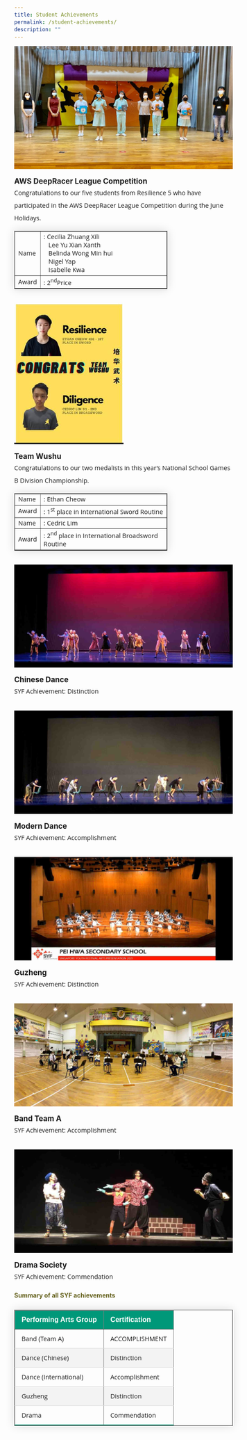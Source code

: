 ```yaml
---
title: Student Achievements
permalink: /student-achievements/
description: ""
---
```

<img src="/images/sa1.jpg">
<p style="margin-top:15px;font-size:17px;"><strong>AWS DeepRacer League Competition</strong></p>
<p style="font-size:14.5px; line-height:2;margin:-15px 0 13px 0px;font-family:Open Sans;">Congratulations to our five students from Resilience 5 who&nbsp;have participated in the AWS DeepRacer League Competition during the June Holidays.</p>

<table border="1" style="border-collapse: none;margin: 15px 0;font-size: 0.9em;font-family: sans-serif;min-width: 50px; box-shadow: 0 0 20px rgba(0, 0, 0, 0.15);width:70%;">
<tbody>

<tr>
<td style="font-size:14.5px; font-family:Open Sans; width:10%;">Name</td>
<td style="font-size:14.5px; font-family:Open Sans;">: Cecilia Zhuang Xili<br>&nbsp; &nbsp;Lee Yu Xian Xanth<br>&nbsp; &nbsp;Belinda Wong Min hui<br>&nbsp; &nbsp;Nigel Yap<br>&nbsp; &nbsp;Isabelle Kwa</td>
</tr>

<tr>
<td style="font-size:14.5px; font-family:Open Sans;">Award</td>
<td style="font-size:14.5px; font-family:Open Sans;">: 2<sup>nd</sup>Price</td>
</tr>

</tbody>
</table>

<br>

<img style="width: 50%;" src="/images/sa2.jpg" />
<p style="margin-top:15px;font-size:17px;"><strong>Team Wushu</strong></p>

<p style="font-size:14.5px; line-height:2;margin:-15px 0 13px 0px;font-family:Open Sans;">Congratulations to our two medalists in this year&rsquo;s National School Games B Division Championship.</p>


<table border="1" style="border-collapse: none;margin: 15px 0;font-size: 0.9em;font-family: sans-serif;min-width: 50px; box-shadow: 0 0 20px rgba(0, 0, 0, 0.15);width:70%;">
<tbody>

<tr>
<td style="font-size:14.5px; font-family:Open Sans; width:10%;">Name</td>
<td style="font-size:14.5px; font-family:Open Sans;">: Ethan Cheow</td>
</tr>

<tr>
<td style="font-size:14.5px; font-family:Open Sans;">Award</td>
<td style="font-size:14.5px; font-family:Open Sans;">: 1<sup>st</sup> place in International Sword Routine</td>
</tr>  

<tr>
<td style="font-size:14.5px; font-family:Open Sans;">Name</td>
<td style="font-size:14.5px; font-family:Open Sans;">: Cedric Lim</td>
</tr>

<tr>
<td style="font-size:14.5px; font-family:Open Sans;">Award</td>
<td style="font-size:14.5px; font-family:Open Sans;">: 2<sup>nd</sup> place in International Broadsword Routine</td>
</tr>  

</tbody>
</table>

<br>

<img src="/images/sa3.jpg">
<p style="margin-top:15px;font-size:17px;"><strong>Chinese Dance</strong>
<p style="font-size:14.5px; line-height:2;margin:-15px 0 13px 0px;font-family:Open Sans;">SYF Achievement: Distinction</p>

<br>

<img src="/images/sa4.jpg">
<p style="margin-top:15px;font-size:17px;"><strong>Modern Dance</strong></p>
<p style="font-size:14.5px; line-height:2;margin:-15px 0 13px 0px;font-family:Open Sans;">SYF Achievement: Accomplishment</p>

<br>

<img src="/images/sa5.jpg">
<p style="margin-top:15px;font-size:17px;"><strong>Guzheng</strong></p>
<p style="font-size:14.5px; line-height:2;margin:-15px 0 13px 0px;font-family:Open Sans;">SYF Achievement: Distinction</p>
<br>

<img src="/images/sa6.jpg">
<p style="margin-top:15px;font-size:17px;"><strong>Band Team A</strong></p>
<p style="font-size:14.5px; line-height:2;margin:-15px 0 13px 0px;font-family:Open Sans;">SYF Achievement: Accomplishment</p>

<br>

<img src="/images/sa7.jpg">
<p style="margin-top:15px;font-size:17px;"><strong>Drama Society</strong></p>
<p style="font-size:14.5px; line-height:2;margin:-15px 0 13px 0px;font-family:Open Sans;">SYF Achievement: Commendation&nbsp;</p>

<h4 style="color:#635f1a;font-weight:bold">Summary of all SYF achievements</h4>

<table border="1" style="border-collapse: collapse;margin: 25px 0;font-size: 0.9em;font-family: sans-serif;min-width: 400px; box-shadow: 0 0 20px rgba(0, 0, 0, 0.15);">
	
<thead style="background-color: #009879; font-weight: bold; font-size: 16px;">
		<tr>
			<td style="text-align:left;color:white;padding:12px 15px;">Performing Arts Group</td>
			<td style="text-align:left;color:white;padding:12px 15px;">Certification</td>
		</tr>
	</thead>

<tbody>
	
<tr style="border-bottom: 1px solid #dddddd;">
<td style="padding: 12px 15px; font-size:14.5px; font-family:Open Sans;">Band (Team A)</td>
<td style="padding: 12px 15px; font-size:14.5px; font-family:Open Sans;">ACCOMPLISHMENT</td>
	</tr>
	
<tr style ="background-color: #f3f3f3;border-bottom: 1px solid #dddddd;">
<td style="padding: 12px 15px; font-size:14.5px; font-family:Open Sans;">Dance (Chinese)</td>
<td style="padding: 12px 15px; font-size:14.5px; font-family:Open Sans;">Distinction</td>
</tr>
	
<tr style="border-bottom: 1px solid #dddddd;">
<td style="padding: 12px 15px; font-size:14.5px; font-family:Open Sans;">Dance (International)</td>
<td style="padding: 12px 15px; font-size:14.5px; font-family:Open Sans;">Accomplishment</td>
</tr>
	
<tr style ="background-color: #f3f3f3;border-bottom: 1px solid #dddddd;">
<td style="padding: 12px 15px; font-size:14.5px; font-family:Open Sans;">Guzheng</td>
<td style="padding: 12px 15px; font-size:14.5px; font-family:Open Sans;">Distinction</td>
</tr>

<tr style="border-bottom: 2px solid #009879;     ">
<td style="padding: 12px 15px; font-size:14.5px; font-family:Open Sans;">Drama</td>
<td style="padding: 12px 15px; font-size:14.5px; font-family:Open Sans;">Commendation</td>
</tr>
	
</tbody>
</table>